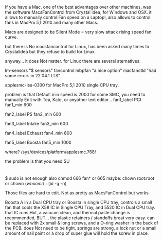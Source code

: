 If you have a Mac, one of the best advantages over other machines,
was the software MacsFanControl from Crystal idea,
for Windows and OSX.
it allows to manually control Fan speed on a Laptop!, 
also allows to control fans in MacPro 5,1 2010 and many other Macs.

Macs are designed to be Silent Mode = very slow attack rising speed fan curve.

but there is No macsfancontrol for Linux,
has been asked many times to Crystalidea but they refuse to build for Linux.

anyway... it does Not matter.
for Linux there are several aternatives:

lm-sensors "$ sensors"
fancontrol
mbpfan "a nice option"
macfanctld "had some errors in 22.04.1 LTS"

applesmc-isa-0300
for MacPro 5,1 2010 single CPU tray.

problem is that Default min speed is 2000 for some SMC,
you need to manually Edit with Tea, Kate, or anyother text editor...
fan1_label
PCI
fan1_min
600

fan2_label
PS
fan2_min
600

fan3_label
Intake
fan3_min
600

fan4_label
Exhaust
fan4_min
600

fan5_label
Boosta
fan5_min
1000

where?
/sys/devices/platform/applesmc.768/

the problem is that you need SU
#
$ sudo is not enough
also
chmod 666 fan*
or 665
maybe:
chown root:root
or 
chown ($whoami):($id -g -n)

Those files are hard to edit.
Not as pretty as MacsFanControl but works.


Boosta A in a Dual CPU tray or Boosta in single CPU tray,
controls a small fan that cools the X58 IC in Single CPU Tray, and 5520 IC in Dual CPU tray.
that IC runs Hot, 
a vacuum clean, and thermal paste change is recommended,
BUT... the plastic retainers / standoffs breat very easy.
can be replaced with 2x small & long screws, and a O-ring washer in the back of the PCB.
does Not need to be tight, springs are strong,
a lock nut or a small amount of nail paint or a drop of super glue will hold the screw in place.


